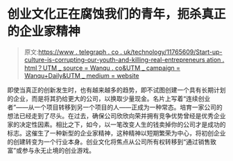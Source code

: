 # 创业文化正在腐蚀我们的青年，扼杀真正的企业家精神

> 原文:[https://www . telegraph . co . uk/technology/11765609/Start-up-culture-is-corrupting-our-youth-and-killing-real-entrepreneurs ation . html？UTM _ source = Wanqu . co&UTM _ campaign = Wanqu+Daily&UTM _ medium = website](https://www.telegraph.co.uk/technology/11765609/Start-up-culture-is-corrupting-our-youth-and-killing-real-entrepreneurship.html?utm_source=wanqu.co&utm_campaign=Wanqu+Daily&utm_medium=website)

即使当真正的创新发生时，也有越来越多的趋势，即不试图创建一个具有长期计划的企业，而是将其扔给更大的公司，以换取少量现金。名片上写着“连续创业者”——从一个项目转移到另一个项目的人——正成为一种常态。培育一家公司的想法已经走到了尽头。在过去，确保公司欣欣向荣并拥有竞争优势曾经是优秀企业家的决定性因素。相比之下，如今，以一笔改变人生的钱卖掉你的公司才是成功的标志。这催生了一种新型的企业家精神，这种精神以短期繁荣为中心，将初创企业的创建转变为一个行业本身。创业文化将焦点从公司所有权转移到“通过销售致富”或参与永无止境的创业游戏。